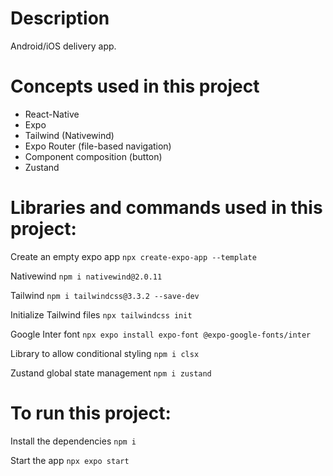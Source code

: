 # Description
Android/iOS delivery app.

# Concepts used in this project
- React-Native
- Expo
- Tailwind (Nativewind)
- Expo Router (file-based navigation)
- Component composition (button)
- Zustand

# Libraries and commands used in this project:

Create an empty expo app
```npx create-expo-app --template```

Nativewind
```npm i nativewind@2.0.11```

Tailwind
```npm i tailwindcss@3.3.2 --save-dev```

Initialize Tailwind files
```npx tailwindcss init```

Google Inter font
```npx expo install expo-font @expo-google-fonts/inter```

Library to allow conditional styling
```npm i clsx```

Zustand global state management
```npm i zustand```



# To run this project:

Install the dependencies
```npm i```

Start the app
```npx expo start```